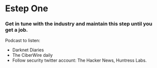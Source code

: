 # Estep One

### Get in tune with the industry and maintain this step until you get a job.
Podcast to listen:
- Darknet Diaries 
- The CiberWire daily
- Follow security twitter account: The Hacker News, Huntress Labs.